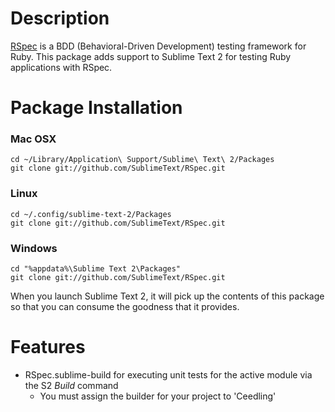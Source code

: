 Description
===========
[RSpec](http://rspec.info/) is a BDD (Behavioral-Driven Development) testing framework for Ruby. This package adds support to Sublime Text 2 for testing Ruby applications with RSpec.

Package Installation
====================
### Mac OSX
    cd ~/Library/Application\ Support/Sublime\ Text\ 2/Packages
    git clone git://github.com/SublimeText/RSpec.git
### Linux
    cd ~/.config/sublime-text-2/Packages
    git clone git://github.com/SublimeText/RSpec.git
### Windows
    cd "%appdata%\Sublime Text 2\Packages"
    git clone git://github.com/SublimeText/RSpec.git

When you launch Sublime Text 2, it will pick up the contents of this package so that you can consume the goodness that it provides.

Features
========
* RSpec.sublime-build for executing unit tests for the active module via the S2 *Build* command
    * You must assign the builder for your project to 'Ceedling'
